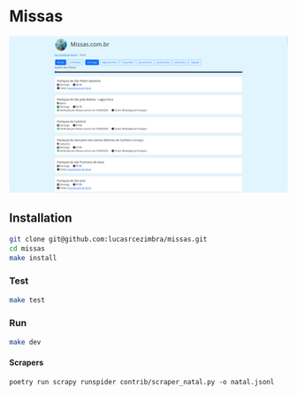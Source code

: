 # Missas

![](./contrib/screenshot.png)

## Installation
```bash
git clone git@github.com:lucasrcezimbra/missas.git
cd missas
make install
```

### Test
```bash
make test
```

### Run
```bash
make dev
```

#### Scrapers
```shell
poetry run scrapy runspider contrib/scraper_natal.py -o natal.jsonl
```
